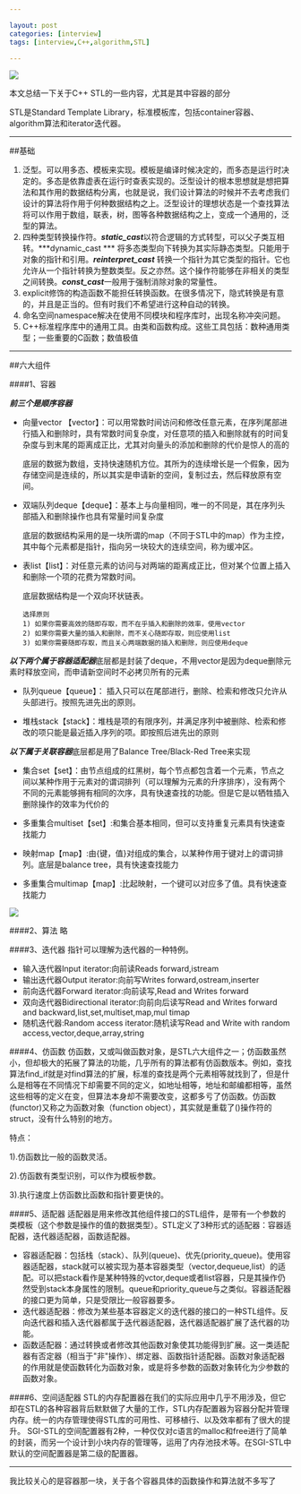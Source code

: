 ```yaml
---

layout: post
categories: [interview]
tags: [interview,C++,algorithm,STL]

---
```


![](http://fmn.rrimg.com/fmn066/20140327/1830/original_UvHD_162100000790118f.gif)

本文总结一下关于C++ STL的一些内容，尤其是其中容器的部分

STL是Standard Template Library，标准模板库，包括container容器、algorithm算法和iterator迭代器。

---
##基础
1. 泛型。可以用多态、模板来实现。模板是编译时候决定的，而多态是运行时决定的。多态是依靠虚表在运行时查表实现的。泛型设计的根本思想就是想把算法和其作用的数据结构分离，也就是说，我们设计算法的时候并不去考虑我们设计的算法将作用于何种数据结构之上。泛型设计的理想状态是一个查找算法将可以作用于数组，联表，树，图等各种数据结构之上，变成一个通用的，泛型的算法。
2. 四种类型转换操作符。***static_cast***以符合逻辑的方式转型，可以父子类互相转。***dynamic_cast *** 将多态类型向下转换为其实际静态类型。只能用于对象的指针和引用。***reinterpret_cast***  转换一个指针为其它类型的指针。它也允许从一个指针转换为整数类型。反之亦然。这个操作符能够在非相关的类型之间转换。***const_cast***一般用于强制消除对象的常量性。
3. explicit修饰的构造函数不能担任转换函数。在很多情况下，隐式转换是有意的，并且是正当的。但有时我们不希望进行这种自动的转换。
4. 命名空间namespace解决在使用不同模块和程序库时，出现名称冲突问题。
5. C++标准程序库中的通用工具。由类和函数构成。这些工具包括：数种通用类型；一些重要的C函数；数值极值

---
##六大组件

####1、容器

***前三个是顺序容器***

- 向量vector 【vector】：可以用常数时间访问和修改任意元素，在序列尾部进行插入和删除时，具有常数时间复杂度，对任意项的插入和删除就有的时间复杂度与到末尾的距离成正比，尤其对向量头的添加和删除的代价是惊人的高的

   底层的数据为数组，支持快速随机方位。其所为的连续增长是一个假象，因为存储空间是连续的，所以其实是申请新的空间，复制过去，然后释放原有空间。

- 双端队列deque【deque】：基本上与向量相同，唯一的不同是，其在序列头部插入和删除操作也具有常量时间复杂度

   底层的数据结构采用的是一块所谓的map（不同于STL中的map）作为主控，其中每个元素都是指针，指向另一块较大的连续空间，称为缓冲区。


- 表list【list】：对任意元素的访问与对两端的距离成正比，但对某个位置上插入和删除一个项的花费为常数时间。

   底层数据结构是一个双向环状链表。
   
   ```
   选择原则
   1) 如果你需要高效的随即存取，而不在乎插入和删除的效率，使用vector
   2) 如果你需要大量的插入和删除，而不关心随即存取，则应使用list
   3) 如果你需要随即存取，而且关心两端数据的插入和删除，则应使用deque
   ```

***以下两个属于容器适配器***底层都是封装了deque，不用vector是因为deque删除元素时释放空间，而申请新空间时不必拷贝所有的元素

- 队列queue【queue】：
插入只可以在尾部进行，删除、检索和修改只允许从头部进行。按照先进先出的原则。

- 堆栈stack【stack】：堆栈是项的有限序列，并满足序列中被删除、检索和修改的项只能是最近插入序列的项。即按照后进先出的原则

***以下属于关联容器***底层都是用了Balance Tree/Black-Red Tree来实现

- 集合set【set】：由节点组成的红黑树，每个节点都包含着一个元素，节点之间以某种作用于元素对的谓词排列（可以理解为元素的升序排序），没有两个不同的元素能够拥有相同的次序，具有快速查找的功能。但是它是以牺牲插入删除操作的效率为代价的

- 多重集合multiset【set】:和集合基本相同，但可以支持重复元素具有快速查找能力

- 映射map【map】:由{键，值}对组成的集合，以某种作用于键对上的谓词排列。底层是balance tree，具有快速查找能力

- 多重集合multimap【map】:比起映射，一个键可以对应多了值。具有快速查找能力

![](http://p.blog.csdn.net/images/p_blog_csdn_net/byxdaz/EntryImages/20091005/1.JPG)


####2、算法
略

####3、迭代器
指针可以理解为迭代器的一种特例。

- 输入迭代器Input iterator:向前读Reads forward,istream
- 输出迭代器Output iterator:向前写Writes forward,ostream,inserter
- 前向迭代器Forward iterator:向前读写,Read and Writes forward
- 双向迭代器Bidirectional iterator:向前向后读写Read and Writes forward and
backward,list,set,multiset,map,mul timap
- 随机迭代器:Random access iterator:随机读写Read and Write with random
access,vector,deque,array,string


####4、仿函数
仿函数，又或叫做函数对象，是STL六大组件之一；仿函数虽然小，但却极大的拓展了算法的功能，几乎所有的算法都有仿函数版本。例如，查找算法find_if就是对find算法的扩展，标准的查找是两个元素相等就找到了，但是什么是相等在不同情况下却需要不同的定义，如地址相等，地址和邮编都相等，虽然这些相等的定义在变，但算法本身却不需要改变，这都多亏了仿函数。仿函数(functor)又称之为函数对象（function object），其实就是重载了()操作符的struct，没有什么特别的地方。

特点：

1).仿函数比一般的函数灵活。

2).仿函数有类型识别，可以作为模板参数。

3).执行速度上仿函数比函数和指针要更快的。

####5、适配器
适配器是用来修改其他组件接口的STL组件，是带有一个参数的类模板（这个参数是操作的值的数据类型）。STL定义了3种形式的适配器：容器适配器，迭代器适配器，函数适配器。

- 容器适配器：包括栈（stack）、队列(queue)、优先(priority_queue)。使用容器适配器，stack就可以被实现为基本容器类型（vector,dequeue,list）的适配。可以把stack看作是某种特殊的vctor,deque或者list容器，只是其操作仍然受到stack本身属性的限制。queue和priority_queue与之类似。容器适配器的接口更为简单，只是受限比一般容器要多。
- 迭代器适配器：修改为某些基本容器定义的迭代器的接口的一种STL组件。反向迭代器和插入迭代器都属于迭代器适配器，迭代器适配器扩展了迭代器的功能。
- 函数适配器：通过转换或者修改其他函数对象使其功能得到扩展。这一类适配器有否定器（相当于"非"操作）、绑定器、函数指针适配器。函数对象适配器的作用就是使函数转化为函数对象，或是将多参数的函数对象转化为少参数的函数对象。


####6、空间适配器
STL的内存配置器在我们的实际应用中几乎不用涉及，但它却在STL的各种容器背后默默做了大量的工作，STL内存配置器为容器分配并管理内存。统一的内存管理使得STL库的可用性、可移植行、以及效率都有了很大的提升。
SGI-STL的空间配置器有2种，一种仅仅对c语言的malloc和free进行了简单的封装，而另一个设计到小块内存的管理等，运用了内存池技术等。在SGI-STL中默认的空间配置器是第二级的配置器。


---
我比较关心的是容器那一块，关于各个容器具体的函数操作和算法就不多写了